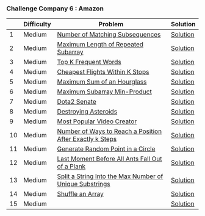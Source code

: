 ### Challenge Company 6 : Amazon

|  | Difficulty | Problem | Solution |
| --- | --- | --- | --- |
| 1 | Medium | [Number of Matching Subsequences](https://leetcode.com/problems/number-of-matching-subsequences/) | [Solution](https://github.com/uzma024/6companies30days/blob/main/Amazon/Number_of_Matching_Subsequences.cpp)
| 2 | Medium | [Maximum Length of Repeated Subarray](https://leetcode.com/problems/maximum-length-of-repeated-subarray/) | [Solution](https://github.com/uzma024/6companies30days/blob/main/Amazon/Maximum_Length_of_Repeated_Subarray.cpp)
| 3 | Medium | [Top K Frequent Words](https://leetcode.com/problems/top-k-frequent-words/) | [Solution](https://github.com/uzma024/6companies30days/blob/main/Amazon/Top_K_Frequent_Words.cpp)
| 4 | Medium | [Cheapest Flights Within K Stops](https://leetcode.com/problems/cheapest-flights-within-k-stops/) | [Solution](https://github.com/uzma024/6companies30days/blob/main/Amazon/Cheapest_Flights_Within_K_Stops.cpp)
| 5 | Medium | [Maximum Sum of an Hourglass](https://leetcode.com/problems/maximum-sum-of-an-hourglass/) | [Solution](https://github.com/uzma024/6companies30days/blob/main/Amazon/Maximum_Sum_of_an_Hourglass.cpp)
| 6 | Medium | [Maximum Subarray Min-Product](https://leetcode.com/problems/maximum-subarray-min-product/) | [Solution](https://github.com/uzma024/6companies30days/blob/main/Amazon/Maximum_Subarray_Min-Product.cpp)
| 7 | Medium | [Dota2 Senate](https://leetcode.com/problems/dota2-senate/submissions/) | [Solution](https://github.com/uzma024/6companies30days/blob/main/Amazon/Dota2_Senate.cpp)
| 8 | Medium | [Destroying Asteroids](https://leetcode.com/problems/destroying-asteroids/) | [Solution](https://github.com/uzma024/6companies30days/blob/main/Amazon/Destroying_Asteroids.cpp)
| 9 | Medium | [Most Popular Video Creator](https://leetcode.com/problems/most-popular-video-creator/submissions/) | [Solution](https://github.com/uzma024/6companies30days/blob/main/Amazon/Most_Popular_Video_Creator.cpp)
| 10 | Medium | [Number of Ways to Reach a Position After Exactly k Steps](https://leetcode.com/problems/number-of-ways-to-reach-a-position-after-exactly-k-steps) | [Solution](https://github.com/uzma024/6companies30days/blob/main/Amazon/Number_of_Ways_to_Reach_a_Position_After_Exactly_k_Steps.cpp)
| 11 | Medium | [Generate Random Point in a Circle](https://leetcode.com/problems/generate-random-point-in-a-circle/) | [Solution](https://github.com/uzma024/6companies30days/blob/main/Amazon/Generate_Random_Point_in_a_Circle.cpp)
| 12 | Medium | [Last Moment Before All Ants Fall Out of a Plank](https://leetcode.com/problems/last-moment-before-all-ants-fall-out-of-a-plank/) | [Solution](https://github.com/uzma024/6companies30days/blob/main/Amazon/Last_Moment_Before_All_Ants_Fall_Out_of_a_Plank.cpp)
| 13 | Medium | [Split a String Into the Max Number of Unique Substrings](https://leetcode.com/problems/split-a-string-into-the-max-number-of-unique-substrings/submissions/) | [Solution](https://github.com/uzma024/6companies30days/blob/main/Amazon/Split_a_String_Into_the_Max_Number_of_Unique_Substrings.cpp)
| 14 | Medium | [Shuffle an Array](https://leetcode.com/problems/shuffle-an-array/submissions/) | [Solution](https://github.com/uzma024/6companies30days/blob/main/Amazon/Shuffle_an_Array.cpp)
| 15 | Medium | []() | [Solution](https://github.com/uzma024/6companies30days/blob/main/Amazon/)